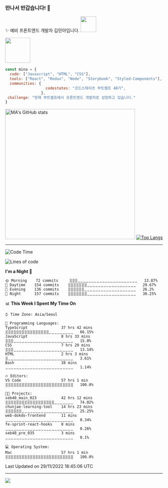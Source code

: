 ### 만나서 반갑습니다! 👋
✨ 예비 프론트엔드 개발자 김민아입니다. <img src="https://media.giphy.com/media/mGcNjsfWAjY5AEZNw6/giphy.gif" width="50"> 

<a width="" href="https://velog.io/@rmaomina">
  <img src="https://img.shields.io/badge/velog-1FC897.svg?&style=for-the-badge&logo=velog&logoColor=ffffff" width="80">
</a>

```jsx
const mina = {
  code: ["Javascript", "HTML", "CSS"],
  tools: ["React", "Redux", "Node", "Storybook", "Styled-Components"],
  communities: {
                  codestates: "코드스테이츠 부트캠프 40기",
                },
 challenge: "현재 부트캠프에서 프론트엔드 개발자로 성장하고 있습니다."
}
```
<p>
  <img width="415" src="https://github-readme-stats.vercel.app/api?username=rmaomina&amp;show_icons=true&amp;show_owner=true" alt="MA&#39;s GitHub stats"/> 
  <a width="" href="https://github.com/anuraghazra/github-readme-stats">
    <img src="https://github-readme-stats.vercel.app/api/top-langs/?username=anuraghazra&amp;layout=compact" alt="Top Langs"/>
  </a>
</p>

<hr/>

<!--START_SECTION:waka-->
![Code Time](http://img.shields.io/badge/Code%20Time-693%20hrs%2022%20mins-blue)

![Lines of code](https://img.shields.io/badge/From%20Hello%20World%20I%27ve%20Written-2%20Million%20lines%20of%20code-blue)

**I'm a Night 🦉** 

```text
🌞 Morning    72 commits     ⣿⣿⣿⣀⣀⣀⣀⣀⣀⣀⣀⣀⣀⣀⣀⣀⣀⣀⣀⣀⣀⣀⣀⣀⣀   13.87% 
🌆 Daytime    154 commits    ⣿⣿⣿⣿⣿⣿⣿⣀⣀⣀⣀⣀⣀⣀⣀⣀⣀⣀⣀⣀⣀⣀⣀⣀⣀   29.67% 
🌃 Evening    136 commits    ⣿⣿⣿⣿⣿⣿⣀⣀⣀⣀⣀⣀⣀⣀⣀⣀⣀⣀⣀⣀⣀⣀⣀⣀⣀   26.2% 
🌙 Night      157 commits    ⣿⣿⣿⣿⣿⣿⣿⣀⣀⣀⣀⣀⣀⣀⣀⣀⣀⣀⣀⣀⣀⣀⣀⣀⣀   30.25%

```


📊 **This Week I Spent My Time On** 

```text
⌚︎ Time Zone: Asia/Seoul

💬 Programming Languages: 
TypeScript               37 hrs 42 mins      ⣿⣿⣿⣿⣿⣿⣿⣿⣿⣿⣿⣿⣿⣿⣿⣿⣀⣀⣀⣀⣀⣀⣀⣀⣀   66.15% 
JavaScript               8 hrs 33 mins       ⣿⣿⣿⣀⣀⣀⣀⣀⣀⣀⣀⣀⣀⣀⣀⣀⣀⣀⣀⣀⣀⣀⣀⣀⣀   15.0% 
CSS                      7 hrs 29 mins       ⣿⣿⣿⣀⣀⣀⣀⣀⣀⣀⣀⣀⣀⣀⣀⣀⣀⣀⣀⣀⣀⣀⣀⣀⣀   13.14% 
HTML                     2 hrs 3 mins        ⣿⣀⣀⣀⣀⣀⣀⣀⣀⣀⣀⣀⣀⣀⣀⣀⣀⣀⣀⣀⣀⣀⣀⣀⣀   3.61% 
Bash                     38 mins             ⣀⣀⣀⣀⣀⣀⣀⣀⣀⣀⣀⣀⣀⣀⣀⣀⣀⣀⣀⣀⣀⣀⣀⣀⣀   1.14%

🔥 Editors: 
VS Code                  57 hrs 1 min        ⣿⣿⣿⣿⣿⣿⣿⣿⣿⣿⣿⣿⣿⣿⣿⣿⣿⣿⣿⣿⣿⣿⣿⣿⣿   100.0%

🐱‍💻 Projects: 
seb40_main_023           42 hrs 12 mins      ⣿⣿⣿⣿⣿⣿⣿⣿⣿⣿⣿⣿⣿⣿⣿⣿⣿⣿⣀⣀⣀⣀⣀⣀⣀   74.02% 
chunjae-learning-tool    14 hrs 23 mins      ⣿⣿⣿⣿⣿⣿⣀⣀⣀⣀⣀⣀⣀⣀⣀⣀⣀⣀⣀⣀⣀⣀⣀⣀⣀   25.25% 
web-dokdo-frontend       11 mins             ⣀⣀⣀⣀⣀⣀⣀⣀⣀⣀⣀⣀⣀⣀⣀⣀⣀⣀⣀⣀⣀⣀⣀⣀⣀   0.34% 
fe-sprint-react-hooks    8 mins              ⣀⣀⣀⣀⣀⣀⣀⣀⣀⣀⣀⣀⣀⣀⣀⣀⣀⣀⣀⣀⣀⣀⣀⣀⣀   0.26% 
seb40_pre_035            3 mins              ⣀⣀⣀⣀⣀⣀⣀⣀⣀⣀⣀⣀⣀⣀⣀⣀⣀⣀⣀⣀⣀⣀⣀⣀⣀   0.1%

💻 Operating System: 
Mac                      57 hrs 1 min        ⣿⣿⣿⣿⣿⣿⣿⣿⣿⣿⣿⣿⣿⣿⣿⣿⣿⣿⣿⣿⣿⣿⣿⣿⣿   100.0%

```


 Last Updated on 29/11/2022 18:45:06 UTC
<!--END_SECTION:waka-->

<!-- Github Stats -->
<!-- ![MA's GitHub stats](https://github-readme-stats.vercel.app/api?username=rmaomina&show_icons=true&theme=radical) 
[![Top Langs](https://github-readme-stats.vercel.app/api/top-langs/?username=anuraghazra&layout=compact)](https://github.com/anuraghazra/github-readme-stats) -->

  
<!-- Wake Time -->
<!-- [![MA's wakatime stats](https://github-readme-stats.vercel.app/api/wakatime?username=rmaomina)](https://github.com/rmaomina/github-readme-stats) -->

<!-- Badges -->
<!-- ![React](https://img.shields.io/badge/react-%2320232a.svg?style=for-the-badge&logo=react&logoColor=%2361DAFB)
![HTML5](https://img.shields.io/badge/html5-%23E34F26.svg?style=for-the-badge&logo=html5&logoColor=white)
![CSS3](https://img.shields.io/badge/css3-%231572B6.svg?style=for-the-badge&logo=css3&logoColor=white)
![JavaScript](https://img.shields.io/badge/javascript-%23323330.svg?style=for-the-badge&logo=javascript&logoColor=%23F7DF1E)
![GitHub](https://img.shields.io/badge/github-%23121011.svg?style=for-the-badge&logo=github&logoColor=white) -->

<hr/>
<a href="https://hits.seeyoufarm.com"><img src="https://hits.seeyoufarm.com/api/count/incr/badge.svg?url=https%3A%2F%2Fgithub.com%2Frmaomina%2Fhit-counter&count_bg=%23A995FF&title_bg=%23555555&icon=github.svg&icon_color=%23FFFFFF&title=hits&edge_flat=true"/></a>
